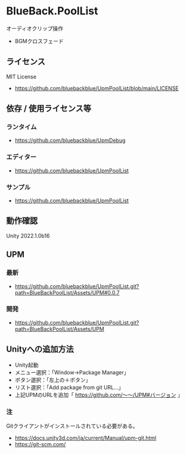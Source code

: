 # BlueBack.PoolList
オーディオクリップ操作
* BGMクロスフェード

## ライセンス
MIT License
* https://github.com/bluebackblue/UpmPoolList/blob/main/LICENSE

## 依存 / 使用ライセンス等
### ランタイム
* https://github.com/bluebackblue/UpmDebug
### エディター
* https://github.com/bluebackblue/UpmPoolList
### サンプル
* https://github.com/bluebackblue/UpmPoolList

## 動作確認
Unity 2022.1.0b16

## UPM
### 最新
* https://github.com/bluebackblue/UpmPoolList.git?path=BlueBackPoolList/Assets/UPM#0.0.7
### 開発
* https://github.com/bluebackblue/UpmPoolList.git?path=BlueBackPoolList/Assets/UPM

## Unityへの追加方法
* Unity起動
* メニュー選択：「Window->Package Manager」
* ボタン選択：「左上の＋ボタン」
* リスト選択：「Add package from git URL...」
* 上記UPMのURLを追加「 https://github.com/～～/UPM#バージョン 」
### 注
Gitクライアントがインストールされている必要がある。
* https://docs.unity3d.com/ja/current/Manual/upm-git.html
* https://git-scm.com/


